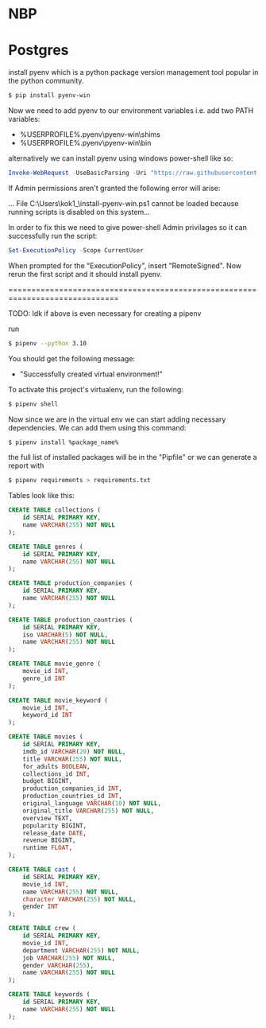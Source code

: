 # NBP

# Postgres

install pyenv which is a python package version management tool popular in the python community.

```sh
$ pip install pyenv-win
```

Now we need to add pyenv to our environment variables i.e. add two PATH variables:

- %USERPROFILE%\.pyenv\pyenv-win\shims
- %USERPROFILE%\.pyenv\pyenv-win\bin

alternatively we can install pyenv using windows power-shell like so:

```powershell
Invoke-WebRequest -UseBasicParsing -Uri "https://raw.githubusercontent.com/pyenv-win/pyenv-win/master/pyenv-win/install-pyenv-win.ps1" -OutFile "./install-pyenv-win.ps1"; &"./install-pyenv-win.ps1"
```

If Admin permissions aren't granted the following error will arise:

... File C:\Users\kok1\_\install-pyenv-win.ps1 cannot be loaded because running scripts is disabled on this system...

In order to fix this we need to give power-shell Admin privilages so it can successfully run the script:

```powershell
Set-ExecutionPolicy -Scope CurrentUser
```

When prompted for the "ExecutionPolicy", insert "RemoteSigned". Now rerun the first script and it should install pyenv.

==============================================================================

TODO: Idk if above is even necessary for creating a pipenv

run

```sh
$ pipenv --python 3.10
```

You should get the following message:

- "Successfully created virtual environment!"

To activate this project's virtualenv, run the following:

```sh
$ pipenv shell
```

Now since we are in the virtual env we can start adding necessary dependencies. We can add them using this command:

```sh
$ pipenv install %package_name%
```

the full list of installed packages will be in the "Pipfile" or we can generate a report with

```sh
$ pipenv requirements > requirements.txt
```

Tables look like this:

```sql
CREATE TABLE collections (
    id SERIAL PRIMARY KEY,
    name VARCHAR(255) NOT NULL
);

CREATE TABLE genres (
    id SERIAL PRIMARY KEY,
    name VARCHAR(255) NOT NULL
);

CREATE TABLE production_companies (
    id SERIAL PRIMARY KEY,
    name VARCHAR(255) NOT NULL
);

CREATE TABLE production_countries (
    id SERIAL PRIMARY KEY,
    iso VARCHAR(5) NOT NULL,
    name VARCHAR(255) NOT NULL
);

CREATE TABLE movie_genre (
    movie_id INT,
    genre_id INT
);

CREATE TABLE movie_keyword (
    movie_id INT,
    keyword_id INT
);

CREATE TABLE movies (
    id SERIAL PRIMARY KEY,
    imdb_id VARCHAR(20) NOT NULL,
    title VARCHAR(255) NOT NULL,
    for_adults BOOLEAN,
    collections_id INT,
    budget BIGINT,
    production_companies_id INT,
    production_countries_id INT,
    original_language VARCHAR(10) NOT NULL,
    original_title VARCHAR(255) NOT NULL,
    overview TEXT,
    popularity BIGINT,
    release_date DATE,
    revenue BIGINT,
    runtime FLOAT,
);

CREATE TABLE cast (
    id SERIAL PRIMARY KEY,
    movie_id INT,
    name VARCHAR(255) NOT NULL,
    character VARCHAR(255) NOT NULL,
    gender INT
);

CREATE TABLE crew (
    id SERIAL PRIMARY KEY,
    movie_id INT,
    department VARCHAR(255) NOT NULL,
    job VARCHAR(255) NOT NULL,
    gender VARCHAR(255),
    name VARCHAR(255) NOT NULL
);

CREATE TABLE keywords (
    id SERIAL PRIMARY KEY,
    name VARCHAR(255) NOT NULL
);
```
